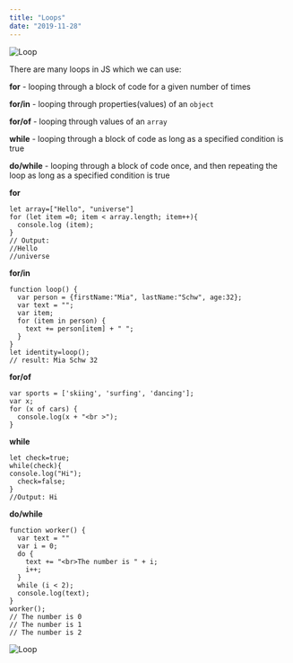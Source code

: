 ```yaml
---
title: "Loops"
date: "2019-11-28"
---
```


![Loop](https://i.imgur.com/VhAOIMg.jpg "Photo by Pixabay from Pexels")

There are many loops in JS which we can use:

**for** - looping through a block of code for a given number of times

**for/in** - looping through properties(values) of an <code>object</code>

**for/of** - looping through values of an <code>array</code>

**while** - looping through a block of code as long as a specified condition is true

**do/while** - looping through a block of code once, and then repeating the loop as long as a specified condition is true

**for**
```
let array=["Hello", "universe"]
for (let item =0; item < array.length; item++){
  console.log (item);
}
// Output:
//Hello
//universe
```

**for/in**
```
function loop() {
  var person = {firstName:"Mia", lastName:"Schw", age:32};
  var text = "";
  var item;
  for (item in person) {
    text += person[item] + " ";
  }
}
let identity=loop();
// result: Mia Schw 32
```

**for/of**
```
var sports = ['skiing', 'surfing', 'dancing'];
var x;
for (x of cars) {
  console.log(x + "<br >");
}
```

**while**
```
let check=true;
while(check){
console.log("Hi");
  check=false;
}
//Output: Hi
```

**do/while**
```
function worker() {
  var text = ""
  var i = 0;
  do {
    text += "<br>The number is " + i;
    i++;
  }
  while (i < 2);
  console.log(text);
}
worker();
// The number is 0
// The number is 1
// The number is 2

```

![Loop](https://i.imgur.com/xM1q8Qz.jpg "Photo by Stas Knop from Pexels")